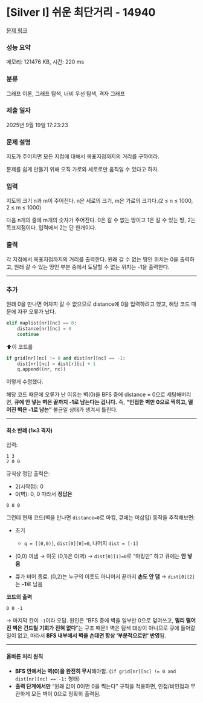 # [Silver I] 쉬운 최단거리 - 14940 

[문제 링크](https://www.acmicpc.net/problem/14940) 

### 성능 요약

메모리: 121476 KB, 시간: 220 ms

### 분류

그래프 이론, 그래프 탐색, 너비 우선 탐색, 격자 그래프

### 제출 일자

2025년 9월 19일 17:23:23

### 문제 설명

<p>지도가 주어지면 모든 지점에 대해서 목표지점까지의 거리를 구하여라.</p>

<p>문제를 쉽게 만들기 위해 오직 가로와 세로로만 움직일 수 있다고 하자.</p>

### 입력 

 <p>지도의 크기 n과 m이 주어진다. n은 세로의 크기, m은 가로의 크기다.(2 ≤ n ≤ 1000, 2 ≤ m ≤ 1000)</p>

<p>다음 n개의 줄에 m개의 숫자가 주어진다. 0은 갈 수 없는 땅이고 1은 갈 수 있는 땅, 2는 목표지점이다. 입력에서 2는 단 한개이다.</p>

### 출력 

 <p>각 지점에서 목표지점까지의 거리를 출력한다. 원래 갈 수 없는 땅인 위치는 0을 출력하고, 원래 갈 수 있는 땅인 부분 중에서 도달할 수 없는 위치는 -1을 출력한다.</p>

---

### 추가
원래 0을 만나면 어차피 갈 수 없으므로 distance에 0을 입력하려고 했고, 해당 코드 때문에 자꾸 오류가 났다.
```Python
elif maplist[nr][nc] == 0:
    distance[nr][nc] = 0
    continue
```
⬆️이 코드를 
```Python
if grid[nr][nc] != 0 and dist[nr][nc] == -1:
    dist[nr][nc] = dist[r][c] + 1
    q.append((nr, nc))
```
이렇게 수정했다.

해당 코드 때문에 오류가 난 이유는 벽(0)을 BFS 중에 distance = 0으로 세팅해버리면, **큐에 안 넣는 벽은 끝까지 -1로 남는다는 겁니다.** 즉, **“인접한 벽만 0으로 찍히고, 떨어진 벽은 -1로 남는”** 불균일 상태가 생겨서 틀린다.

---

#### 최소 반례 (1×3 격자)

입력:

```
1 3
2 0 0
```

규칙상 정답 출력은:

* 2(시작점): 0
* 0(벽): 0, 0
  따라서 **정답은**

```
0 0 0
```

그런데 현재 코드(벽을 만나면 `distance=0`로 마킹, 큐에는 미삽입) 동작을 추적해보면:

* 초기

  * `q = [(0,0)]`, `dist[0][0]=0`, 나머지 `dist = [-1]`
* (0,0) 꺼냄 → 이웃 (0,1)은 0(벽) → `dist[0][1]=0`로 “마킹만” 하고 큐에는 **안 넣음**
* 큐가 비어 종료. (0,2)는 누구의 이웃도 아니어서 끝까지 **손도 안 댐** → `dist[0][2]`는 **-1**로 남음

**코드의 출력**

```
0 0 -1
```

→ 마지막 칸이 `-1`이라 오답.
원인은 “BFS 중에 벽을 일부만 0으로 덮어쓰고, **멀리 떨어진 벽은 건드릴 기회가 전혀 없다**”는 구조 때문!! 벽은 탐색 대상이 아니므로 큐에 들어갈 일이 없고, 따라서 **BFS 내부에서 벽을 손대면 항상 ‘부분적으로만’ 반영**됨.

---

#### 올바른 처리 원칙

* **BFS 안에서는 벽(0)을 완전히 무시**해야함. (`if grid[nr][nc] != 0 and dist[nr][nc] == -1:` 형태)
* **출력 단계에서만** “원래 값이 0이면 0을 찍는다” 규칙을 적용하면, 인접/비인접과 무관하게 모든 벽이 0으로 정확히 출력됨.
